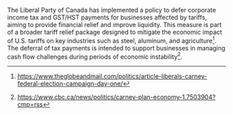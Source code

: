 The Liberal Party of Canada has implemented a policy to defer corporate income tax and GST/HST payments for businesses affected by tariffs, aiming to provide financial relief and improve liquidity. This measure is part of a broader tariff relief package designed to mitigate the economic impact of U.S. tariffs on key industries such as steel, aluminum, and agriculture[^1]. The deferral of tax payments is intended to support businesses in managing cash flow challenges during periods of economic instability[^2].

[^1]: https://www.theglobeandmail.com/politics/article-liberals-carney-federal-election-campaign-day-one/
[^2]: https://www.cbc.ca/news/politics/carney-plan-economy-1.7503904?cmp=rss
